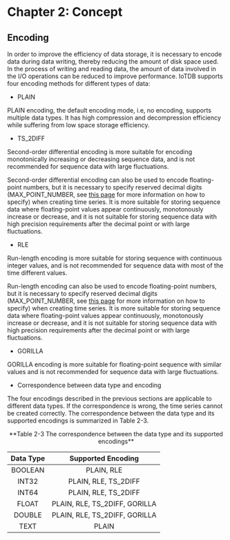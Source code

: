 <!--

    Licensed to the Apache Software Foundation (ASF) under one
    or more contributor license agreements.  See the NOTICE file
    distributed with this work for additional information
    regarding copyright ownership.  The ASF licenses this file
    to you under the Apache License, Version 2.0 (the
    "License"); you may not use this file except in compliance
    with the License.  You may obtain a copy of the License at

        http://www.apache.org/licenses/LICENSE-2.0

    Unless required by applicable law or agreed to in writing,
    software distributed under the License is distributed on an
    "AS IS" BASIS, WITHOUT WARRANTIES OR CONDITIONS OF ANY
    KIND, either express or implied.  See the License for the
    specific language governing permissions and limitations
    under the License.

-->

# Chapter 2: Concept

## Encoding 
In order to improve the efficiency of data storage, it is necessary to encode data during data writing, thereby reducing the amount of disk space used. In the process of writing and reading data, the amount of data involved in the I/O operations can be reduced to improve performance. IoTDB supports four encoding methods for different types of data:

* PLAIN

PLAIN encoding, the default encoding mode, i.e, no encoding, supports multiple data types. It has high compression and decompression efficiency while suffering from low space storage efficiency.

* TS_2DIFF

Second-order differential encoding is more suitable for encoding monotonically increasing or decreasing sequence data, and is not recommended for sequence data with large fluctuations.

Second-order differential encoding can also be used to encode floating-point numbers, but it is necessary to specify reserved decimal digits (MAX\_POINT\_NUMBER, see [this page](#iotdb-query-statement) for more information on how to specify) when creating time series. It is more suitable for storing sequence data where floating-point values appear continuously, monotonously increase or decrease, and it is not suitable for storing sequence data with high precision requirements after the decimal point or with large fluctuations.

* RLE

Run-length encoding is more suitable for storing sequence with continuous integer values, and is not recommended for sequence data with most of the time different values.

Run-length encoding can also be used to encode floating-point numbers, but it is necessary to specify reserved decimal digits (MAX\_POINT\_NUMBER, see [this page](#iotdb-query-statement) for more information on how to specify) when creating time series. It is more suitable for storing sequence data where floating-point values appear continuously, monotonously increase or decrease, and it is not suitable for storing sequence data with high precision requirements after the decimal point or with large fluctuations.

* GORILLA

GORILLA encoding is more suitable for floating-point sequence with similar values and is not recommended for sequence data with large fluctuations.

* Correspondence between data type and encoding

The four encodings described in the previous sections are applicable to different data types. If the correspondence is wrong, the time series cannot be created correctly. The correspondence between the data type and its supported encodings is summarized in Table 2-3.

<center> **Table 2-3 The correspondence between the data type and its supported encodings**

|Data Type	|Supported Encoding|
|:---:|:---:|
|BOOLEAN|	PLAIN, RLE|
|INT32	|PLAIN, RLE, TS_2DIFF|
|INT64	|PLAIN, RLE, TS_2DIFF|
|FLOAT	|PLAIN, RLE, TS_2DIFF, GORILLA|
|DOUBLE	|PLAIN, RLE, TS_2DIFF, GORILLA|
|TEXT	|PLAIN|

</center>
